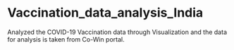 # Vaccination_data_analysis_India
Analyzed the COVID-19 Vaccination data through Visualization and the data for analysis is taken from Co-Win portal. 
